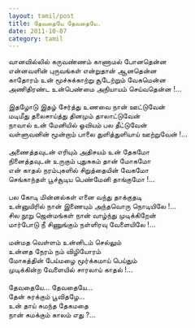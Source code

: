 ```yaml
---
layout: tamil/post
title: தேவதையே தேவதையே.
date: 2011-10-07
category: tamil
---
```


வானவில்லில் கருவண்ணம் காணாமல் போனதென்ன<br/>
என்னவளின் புருவங்கள் என்றுதான் ஆனதென்ன<br/>
காதோரம் உன் மூச்சுக்காற்று சூடேற்றும் வேகமென்ன<br/>
அணிதிரண்ட உன்பெண்மை அநியாயம் செய்வதென்ன !...<br/>
<br/>
இதழோடு இதழ் சேர்த்து உணவை நான் ஊட்டுவேன்<br/>
மடிமீது தலைசாய்த்து தினமும் தாலாட்டுவேன்<br/>
நாவால் உன் மேனியில் ஓவியம் பல தீட்டுவேன்<br/>
வள்ளுவனின் மூன்றாம் பாலை துளித்துளியாய் ஊற்றுவேன் !...<br/>
<br/>
அணைத்தவுடன் எரியும் அதிசயம் உன் தேகமோ<br/>
நினைத்தவுடன் உருகும் புதுசுகம் தான் மோகமோ<br/>
என் காதல் நரம்புகளில் சிறுத்தையின் வேகமோ<br/>
செங்காந்தள் பூச்சூடிய பெண்மேனி தாங்குமோ !...<br/>
<br/>
பல கோடி மின்னல்கள் எனை வந்து தாக்குதடி<br/>
உன்னுயிரில் நான் இணையும் அந்தவொரு நொடியிலே !...<br/>
சில நூறு ஜென்மங்கள் நான் வாழ்ந்து முடிக்கிறேன்<br/>
மார்போடு நீ சிணுங்கும் நள்ளிரவு வேளையிலே !...<br/>
<br/>
மன்மத வெள்ளம் உன்னிடம் செல்லும்<br/>
உன்னத நேரம் நம் விழியோரம்<br/>
மோகத்தின் பேய்மழை மூர்க்கமாய் பெய்தும்<br/>
முடிக்கின்ற வேளையில் சாரலாய் காதல் !...<br/>
<br/>
தேவதையே... தேவதையே...<br/>
தேன் சுரக்கும் பூவிதழே...<br/>
உன் தாய் சுமந்த தேகமதை<br/>
நான் சுமக்கும் காலம் எது ?...<br/>
<br/>
